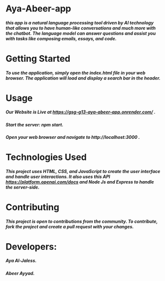 # Aya-Abeer-app
#####  this app is a natural language processing tool driven by AI technology that allows you to have human-like conversations and much more with the chatbot. The language model can answer questions and assist you with tasks like composing emails, essays, and code. 

# Getting Started
##### To use the application, simply open the index.html file in your web browser. The application will load and display a search bar in the header.

# Usage
##### Our Website is Live at https://gsg-g13-aya-abeer-app.onrender.com/ .
##### Start the server: npm start.
##### Open your web browser and navigate to http://localhost:3000 .

# Technologies Used
##### This project uses HTML, CSS, and JavaScript to create the user interface and handle user interactions. It also uses this API https://platform.openai.com/docs and Node Js and Express to handle the server-side.

# Contributing
##### This project is open to contributions from the community. To contribute, fork the project and create a pull request with your changes.

# Developers:
##### Aya Al-Jaless.
##### Abeer Ayyad.